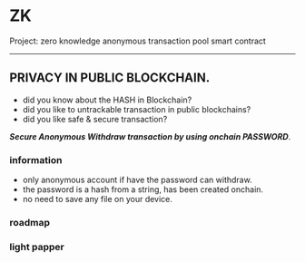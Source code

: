 # ZK
Project: zero knowledge anonymous transaction pool smart contract

---

## PRIVACY IN PUBLIC BLOCKCHAIN.

- did you know about the HASH in Blockchain?
- did you like to untrackable transaction in public blockchains?
- did you like safe & secure transaction?

***Secure Anonymous Withdraw transaction by using onchain PASSWORD***.

### information
- only anonymous account if have the password can withdraw.
- the password is a hash from a string, has been created onchain.
- no need to save any file on your device.

### roadmap

### light papper
